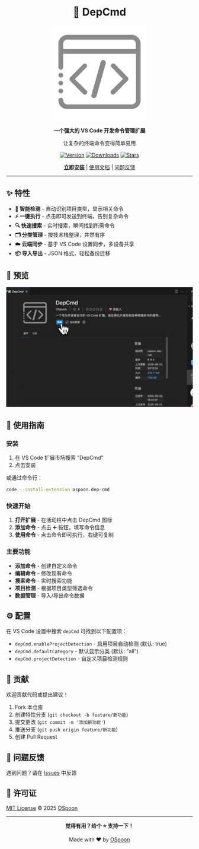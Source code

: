 <div align="center">

# 🚀 DepCmd

![DepCmd Logo](https://github.com/OSpoon/DepCmd/blob/main/res/icon.png?raw=true)

**一个强大的 VS Code 开发命令管理扩展**

让复杂的终端命令变得简单易用

[![Version](https://img.shields.io/visual-studio-marketplace/v/ospoon.dep-cmd?style=flat-square)](https://marketplace.visualstudio.com/items?itemName=ospoon.dep-cmd)
[![Downloads](https://img.shields.io/visual-studio-marketplace/d/ospoon.dep-cmd?style=flat-square)](https://marketplace.visualstudio.com/items?itemName=ospoon.dep-cmd)
[![Stars](https://img.shields.io/github/stars/OSpoon/DepCmd?style=flat-square)](https://github.com/OSpoon/DepCmd)

[**立即安装**](https://marketplace.visualstudio.com/items?itemName=ospoon.dep-cmd) | [使用文档](#使用指南) | [问题反馈](https://github.com/OSpoon/DepCmd/issues)

</div>

---

## ✨ 特性

- **🤖 智能检测** - 自动识别项目类型，显示相关命令
- **⚡ 一键执行** - 点击即可发送到终端，告别复杂命令
- **🔍 快速搜索** - 实时搜索，瞬间找到所需命令
- **🗂️ 分类管理** - 按技术栈整理，井然有序
- **☁️ 云端同步** - 基于 VS Code 设置同步，多设备共享
- **📦 导入导出** - JSON 格式，轻松备份迁移

## 📸 预览

![Preview](https://github.com/OSpoon/DepCmd/blob/main/screenshots/preview.png?raw=true)

## 🚀 使用指南

### 安装

1. 在 VS Code 扩展市场搜索 "DepCmd"
2. 点击安装

或通过命令行：
```bash
code --install-extension ospoon.dep-cmd
```

### 快速开始

1. **打开扩展** - 在活动栏中点击 DepCmd 图标
2. **添加命令** - 点击 ➕ 按钮，填写命令信息
3. **使用命令** - 点击命令即可执行，右键可复制

### 主要功能

- **添加命令** - 创建自定义命令
- **编辑命令** - 修改现有命令
- **搜索命令** - 实时搜索功能
- **项目检测** - 根据项目类型筛选命令
- **数据管理** - 导入/导出命令数据

## ⚙️ 配置

在 VS Code 设置中搜索 `depCmd` 可找到以下配置项：

- `depCmd.enableProjectDetection` - 启用项目自动检测 (默认: true)
- `depCmd.defaultCategory` - 默认显示分类 (默认: "all")
- `depCmd.projectDetection` - 自定义项目检测规则

## 🤝 贡献

欢迎贡献代码或提出建议！

1. Fork 本仓库
2. 创建特性分支 (`git checkout -b feature/新功能`)
3. 提交更改 (`git commit -m '添加新功能'`)
4. 推送分支 (`git push origin feature/新功能`)
5. 创建 Pull Request

## 🐛 问题反馈

遇到问题？请在 [Issues](https://github.com/OSpoon/DepCmd/issues) 中反馈

## 📄 许可证

[MIT License](./LICENSE.md) © 2025 [OSpoon](https://github.com/OSpoon)

---

<div align="center">

**觉得有用？给个 ⭐ 支持一下！**

Made with ❤️ by [OSpoon](https://github.com/OSpoon)

</div>

